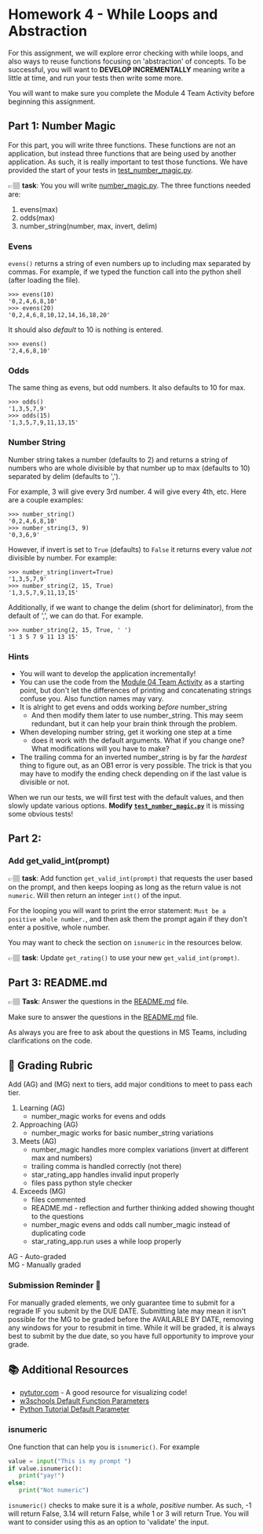 # Homework 4 - While Loops and Abstraction

For this assignment, we will explore error checking with while loops, and also ways to reuse functions focusing on 'abstraction' of concepts. To be successful, you will want to **DEVELOP INCREMENTALLY** meaning write a little at  time, and run your tests then write some more. 

You will want to make sure you complete the Module 4 Team Activity before beginning this assignment. 

## Part 1: Number Magic
For this part, you will write three functions. These functions are not an application, but instead three functions that are being used by another application. As such, it is really important to test those functions. We have provided the start of your tests in [test_number_magic.py](../test_number_magic.py).

👉🏽 **task**: You you will write [number_magic.py](../number_magic.py). The three functions needed are:

1. evens(max)
2. odds(max)
3. number_string(number, max, invert, delim)

### Evens
`evens()` returns a string of even numbers up to including max separated by commas. For example, if we typed the function call into the python shell (after loading the file).

```console
>>> evens(10)
'0,2,4,6,8,10'
>>> evens(20)
'0,2,4,6,8,10,12,14,16,18,20'
```
It should also *default* to 10 is nothing is entered.
```console 
>>> evens()
'2,4,6,8,10'
```

### Odds
The same thing as evens, but odd numbers. It also defaults to 10 for max.

```console
>>> odds()
'1,3,5,7,9'
>>> odds(15)
'1,3,5,7,9,11,13,15'
```

### Number String
Number string takes a number (defaults to 2) and returns a string of numbers who are whole divisible by that number up to max (defaults to 10) separated by delim (defaults to ',').

For example, 3 will give every 3rd number. 4 will give every 4th, etc. Here are a couple examples:
```console
>>> number_string()
'0,2,4,6,8,10'
>>> number_string(3, 9)
'0,3,6,9'
```

However, if invert is set to `True` (defaults) to `False` it returns every value *not* divisible by number. For example:

```console
>>> number_string(invert=True)
'1,3,5,7,9'
>>> number_string(2, 15, True)
'1,3,5,7,9,11,13,15'
```

Additionally, if we want to change the delim (short for deliminator), from the default of ',', we can do that. For example.

```console
>>> number_string(2, 15, True, ' ')
'1 3 5 7 9 11 13 15'
```

### Hints

* You will want to develop the application incrementally! 
* You can use the code from the [Module 04 Team Activity](https://github.com/CS5001-khoury/TeamActivities/tree/main/Module04) as a starting point, but don't let the differences of printing and concatenating strings confuse you. Also function names may vary.
* It is alright to get evens and odds working *before* number_string
  * And then modify them later to use number_string. This may seem redundant, but it can help your brain think through the problem.
* When developing number string, get it working one step at a time
  * does it work with the default arguments. What if you change one? What modifications will you have to make?
* The trailing comma for an inverted number_string is by far the *hardest* thing to figure out, as an OB1 error is very possible. The trick is that you may have to modify the ending check depending on if the last value is divisible or not.

When we run our tests, we will first test with the default values, and then slowly update various options. **Modify [`test_number_magic.py`](../test_number_magic.py)** it is missing some obvious tests! 

## Part 2: 

### Add get_valid_int(prompt)
 👉🏽 **task**: Add function `get_valid_int(prompt)` that requests the user based on the prompt, and then keeps looping as long as the return value is not `numeric`. Will then return an integer `int()` of the input. 

 For the looping  you will want to print the error statement: `Must be a positive whole number.`, and then ask them the prompt again if they don't enter a positive, whole number.
 
You may want to check the section on `isnumeric` in the resources below.


 👉🏽 **task**: Update `get_rating()` to use your new `get_valid_int(prompt)`. 


## Part 3: README.md

👉🏽 **Task**: Answer the questions in the [README.md](../README.md) file. 

Make sure to answer the questions in the [README.md](../README.md) file.

As always you are free to ask about the questions in MS Teams, including clarifications on the code. 


## 📝 Grading Rubric


Add (AG) and (MG) next to tiers, add major conditions to meet to pass each tier. 

1. Learning (AG)
   * number_magic works for evens and odds
2. Approaching  (AG)
   * number_magic works for basic number_string variations 
3. Meets  (AG)
   * number_magic handles more complex variations (invert at different max and numbers)
   * trailing comma is handled correctly (not there)
   * star_rating_app handles invalid input properly
   * files pass python style checker
1. Exceeds  (MG)
   * files commented 
   * README.md - reflection and further thinking added showing thought to the questions
   * number_magic evens and odds call number_magic instead of duplicating code
   * star_rating_app.run uses a while loop properly


AG - Auto-graded  
MG - Manually graded

### Submission Reminder 🚨
For manually graded elements, we only guarantee time to submit for a regrade IF you submit by the DUE DATE. Submitting late may mean it isn't possible for the MG to be graded before the AVAILABLE BY DATE, removing any windows for your to resubmit in time. While it will be graded, it is always best to submit by the due date, so you have full opportunity to improve your grade.

## 📚 Additional Resources
* [pytutor.com](https://pythontutor.com/) - A good resource for visualizing code!  
* [w3schools Default Function Parameters](https://www.w3schools.com/python/gloss_python_function_default_parameter.asp)
* [Python Tutorial Default Parameter](https://www.pythontutorial.net/python-basics/python-default-parameters/)


 ### isnumeric
 One function that can help you is  `isnumeric()`. For example

```python
value = input("This is my prompt ")
if value.isnumeric():
   print("yay!")
else: 
   print("Not numeric")
```

`isnumeric()` checks to make sure it is a *whole*, *positive* number. As such, -1 will return False, 3.14 will return False, while 1 or 3 will return True. You will want to consider using this as an option to 'validate' the input.

